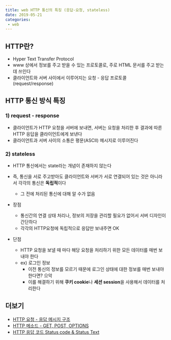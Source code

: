 ```yaml
---
title: web HTTP 통신의 특징 (응답-요청, stateless)
date: 2019-05-21
categories:
 - web
---
```




## HTTP란?

- Hyper Text Transfer Protocol
- www 상에서 정보를 주고 받을 수 있는 프로토콜로, 주로 HTML 문서를 주고 받는데 쓰인다
- 클라이언트와 서버 사이에서 이루어지는 요청 - 응답 프로토콜 (request/response)



## HTTP 통신 방식 특징

### 1) request - response

- 클라이언트가 HTTP 요청을 서버에 보내면, 서버는 요청을 처리한 후 결과에 따른 HTTP 응답을 클라이언트에게 보낸다
- 클라이언트과 서버 사이의 소통은 평문(ASCII) 메시지로 이루어진다



### 2) stateless

- HTTP 통신에서는 state라는 개념이 존재하지 않는다
- 즉, 통신을 서로 주고받아도 클라이언트와 서버가 서로 연결되어 있는 것은 아니라서 각각의 통신은 **독립적**이다

  - 그 전에 처리된 통신에 대해 알 수가 없음
- 장점 
  - 통신간의 연결 상태 처리나, 정보의 저장을 관리할 필요가 없어서 서버 디자인이 간단하다
  - 각각의 HTTP요청에 독립적으로 응답만 보내주면 OK
- 단점
  - HTTP 요청을 보낼 때 마다 해당 요청을 처리하기 위한 모든 데이터를 매번 보내야 한다
  - ex) 로그인 정보
    - 이전 통신의 정보를 모르기 때문에 로그인 상태에 대한 정보를 매번 보내야 한다면? 으악
    - 이를 해결하기 위해 **쿠키 cookie**나 **세션 session**을 사용해서 데이터를 처리한다





## 더보기

- [HTTP 요청 - 응답 메시지 구조](<https://ychae-leah.tistory.com/82>)
- [HTTP 메소드 - GET, POST, OPTIONS](<https://ychae-leah.tistory.com/83>)
- [HTTP 응답 코드 Status code & Status Text](<https://ychae-leah.tistory.com/84>)

